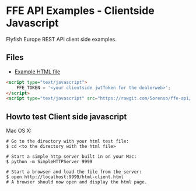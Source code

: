 # FFE API Examples - Clientside Javascript

Flyfish Europe REST API client side examples.

## Files

- [Example HTML file](html-client.html)

```html
<script type="text/javascript">
    FFE_TOKEN = '<your clientside jwtToken for the dealerweb>';
</script>
<script type="text/javascript" src="https://rawgit.com/5orenso/ffe-api/master/sdk/javascript/ffe-api-sdk.js"></script>
```


## Howto test Client side javascript

Mac OS X:
```
# Go to the directory with your html test file:
$ cd <to the directory with the html file>

# Start a simple http server built in on your Mac:
$ python -m SimpleHTTPServer 9999

# Start a browser and load the file from the server:
$ open http://localhost:9999/html-client.html
# A browser should now open and display the html page.
```
